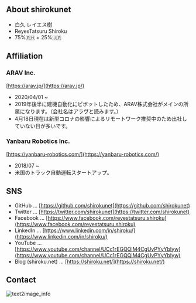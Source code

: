 ## About shirokunet
- 白久 レイエス樹
- ReyesTatsuru Shiroku
- 75%🇵🇭 + 25%🇯🇵

## Affiliation

### ARAV Inc. 
[https://arav.jp/](https://arav.jp/)

- 2020/04/01 ~
- 2019年後半に建機自動化にピボットしたため、ARAV株式会社がメインの所属になります。（会社名はアラヴと読みます。）
- 4月18日現在は新型コロナの影響によるリモートワーク推奨中のため出社していない日が多いです。 

### Yanbaru Robotics Inc.
[https://yanbaru-robotics.com/](https://yanbaru-robotics.com/)

- 2018/07 ~
- 米国のトラック自動運転スタートアップ。

## SNS

- GitHub ... [https://github.com/shirokunet](https://github.com/shirokunet)
- Twitter ... [https://twitter.com/shirokunet](https://twitter.com/shirokunet)
- Facebook ... [https://www.facebook.com/reyestatsuru.shiroku](https://www.facebook.com/reyestatsuru.shiroku)
- LinkedIn ... [https://www.linkedin.com/in/shiroku/](https://www.linkedin.com/in/shiroku/)
- YouTube ... [https://www.youtube.com/channel/UCc1rEGQQlM4CgUvPYyYbIyw](https://www.youtube.com/channel/UCc1rEGQQlM4CgUvPYyYbIyw)
- Blog (shiroku.net) ... [https://shiroku.net/](https://shiroku.net/)

## Contact

![text2image_info](https://user-images.githubusercontent.com/36523448/78219293-2fc05000-74fa-11ea-916c-9e7fe8a174d7.png)
